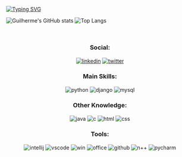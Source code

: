 [![Typing SVG](https://readme-typing-svg.demolab.com?font=lemon+milk&pause=1000&color=79CD18&width=435&lines=Hi!+My+name+is+Guilherme+Ramalho;I'm+30+years+old;I'm+from+Londrina%2FPR+Brazil;I'm+a+Back-end+developer)](https://git.io/typing-svg)

![Guilherme's GitHub stats](https://github-readme-stats.vercel.app/api?username=guilhermepereiraramalho&show_icons=true&theme=merko)
![Top Langs](https://github-readme-stats.vercel.app/api/top-langs/?username=guilhermepereiraramalho&theme=merko)

<div align = "center" style = "display: inline_block"><br/>
<h3>Social:</h3>
<a href = "https://www.linkedin.com/in/guilherme-ramalho-499972160/">
<img align = "Center" alt= "linkedin" src = "https://img.shields.io/badge/LinkedIn-0077B5?style=for-the-badge&logo=linkedin&logoColor=white"/></a>
<a href = "https://twitter.com/CanalAdamastor">
<img align = "Center" alt= "twitter" src = "https://img.shields.io/badge/Twitter-1DA1F2?style=for-the-badge&logo=twitter&logoColor=white"/></a>
<h3>Main Skills:</h3>
   <img align = "Center" alt= "python" src = "https://img.shields.io/badge/Python-3776AB?style=for-the-badge&logo=python&logoColor=white"/>
  <img align = "Center" alt= "django" src = "https://img.shields.io/badge/Django-092E20?style=for-the-badge&logo=django&logoColor=white">
  <img align = "Center" alt= "mysql" src = "https://img.shields.io/badge/MySQL-00000F?style=for-the-badge&logo=mysql&logoColor=white"/>
<h3>Other Knowledge:</h3>
  <img align = "Center" alt= "java" src = "https://img.shields.io/badge/Java-ED8B00?style=for-the-badge&logo=openjdk&logoColor=white"/>
  <img align = "Center" alt= "c" src = "https://img.shields.io/badge/C-00599C?style=for-the-badge&logo=c&logoColor=white"/>
  <img align = "Center" alt= "html" src = "https://img.shields.io/badge/HTML5-E34F26?style=for-the-badge&logo=html5&logoColor=white"/>
  <img align = "Center" alt= "css" src = "https://img.shields.io/badge/CSS3-1572B6?style=for-the-badge&logo=css3&logoColor=white"/>
  
  
<h3>Tools:</h3>
  <img align = "Center" alt= "intellij" src = "https://img.shields.io/badge/IntelliJ_IDEA-000000.svg?style=for-the-badge&logo=intellij-idea&logoColor=white"/>
  <img align = "Center" alt= "vscode" src = "https://img.shields.io/badge/Visual_Studio_Code-0078D4?style=for-the-badge&logo=visual%20studio%20code&logoColor=white"/>
  <img align = "Center" alt= "win" src = "https://img.shields.io/badge/Windows-0078D6?style=for-the-badge&logo=windows&logoColor=white"/>
  <img align = "Center" alt= "office" src = "https://img.shields.io/badge/Microsoft_Office-D83B01?style=for-the-badge&logo=microsoft-office&logoColor=white"/>
  <img align = "Center" alt= "github" src = "https://camo.githubusercontent.com/f6d50128cb007f85916b7a899da5d94f654dce35a37331c8d28573aef46f4274/68747470733a2f2f696d672e736869656c64732e696f2f62616467652f6769746875622d2532333132313031312e7376673f7374796c653d666f722d7468652d6261646765266c6f676f3d676974687562266c6f676f436f6c6f723d7768697465"/>
    <img align = "Center" alt= "n++" src = "https://img.shields.io/badge/Notepad++-90E59A.svg?style=for-the-badge&logo=notepad%2B%2B&logoColor=black"/>
    <img align = "Center" alt= "pycharm" src = "https://img.shields.io/badge/PyCharm-000000.svg?&style=for-the-badge&logo=PyCharm&logoColor=white"/>
</div>
